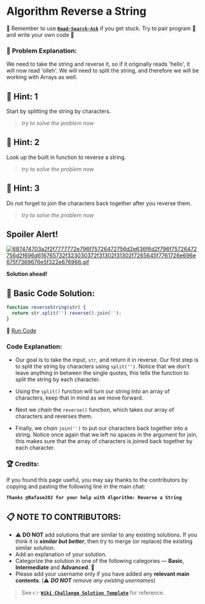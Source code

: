# Algorithm Reverse a String

:triangular_flag_on_post: Remember to use [**`Read-Search-Ask`**](FreeCodeCamp-Get-Help) if you get stuck. Try to pair program :busts_in_silhouette: and write your own code :memo:

### :checkered_flag: Problem Explanation:
We need to take the string and reverse it, so if it originally reads 'hello', it will now read 'olleh'. We will need to split the string, and therefore we will be working with Arrays as well.

## :speech_balloon: Hint: 1
Start by splitting the string by characters.

> *try to solve the problem now*

## :speech_balloon: Hint: 2
Look up the built in function to reverse a string.

> *try to solve the problem now*

## :speech_balloon: Hint: 3
Do not forget to join the characters back together after you reverse them.

> *try to solve the problem now*

## Spoiler Alert!
[![687474703a2f2f7777772e796f75726472756d2e636f6d2f796f75726472756d2f696d616765732f323030372f31302f31302f7265645f7761726e696e675f7369676e5f322e676966.gif](https://files.gitter.im/FreeCodeCamp/Wiki/nlOm/thumb/687474703a2f2f7777772e796f75726472756d2e636f6d2f796f75726472756d2f696d616765732f323030372f31302f31302f7265645f7761726e696e675f7369676e5f322e676966.gif)](https://files.gitter.im/FreeCodeCamp/Wiki/nlOm/687474703a2f2f7777772e796f75726472756d2e636f6d2f796f75726472756d2f696d616765732f323030372f31302f31302f7265645f7761726e696e675f7369676e5f322e676966.gif)

**Solution ahead!**

## :beginner: Basic Code Solution:

```js
function reverseString(str) {
  return str.split('').reverse().join('');
}
```

:rocket: [Run Code](https://repl.it/CLjU)

### Code Explanation:
- Our goal is to take the input, `str`, and return it in reverse. Our first step is to split the string by characters using `split('')`. Notice that we don't leave anything in between the single quotes, this tells the function to split the string by each character.

- Using the `split()` function will turn our string into an array of characters, keep that in mind as we move forward.

- Next we *chain* the `reverse()` function, which takes our array of characters and reverses them.

- Finally, we *chain* `join('')` to put our characters back together into a string. Notice once again that we left no spaces in the argument for join, this makes sure that the array of characters is joined back together by each character.

### :trophy: Credits:
If you found this page useful, you may say thanks to the contributors by copying and pasting the following line in the main chat:

**`Thanks @Rafase282 for your help with Algorithm: Reverse a String`**

## :clipboard: NOTE TO CONTRIBUTORS:
- :warning: **DO NOT** add solutions that are similar to any existing solutions. If you think it is ***similar but better***, then try to merge (or replace) the existing similar solution.
- Add an explanation of your solution.
- Categorize the solution in one of the following categories &mdash; **Basic**, **Intermediate** and **Advanced**. :traffic_light:
- Please add your username only if you have added any **relevant main contents**. (:warning: ***DO NOT*** *remove any existing usernames*)

> See :point_right: [**`Wiki Challenge Solution Template`**](Wiki-Template-Challenge-Solution) for reference.
